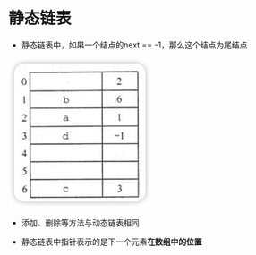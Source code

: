 # 静态链表

- 静态链表中，如果一个结点的next == -1，那么这个结点为尾结点

![静态链表示例](../images/wKGfRd.png)

- 添加、删除等方法与动态链表相同

- 静态链表中指针表示的是下一个元素**在数组中的位置**